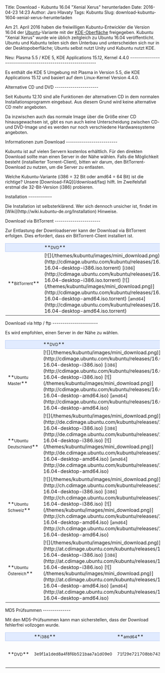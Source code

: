 Title: Download - Kubuntu 16.04 "Xenial Xerus" herunterladen
Date: 2016-04-23 14:23
Author: Jaro Hlavaty
Tags: Kubuntu
Slug: download-kubuntu-1604-xenial-xerus-herunterladen

Am 21. April 2016 haben die freiwilligen Kubuntu-Entwickler die Version
16.04 der [Ubuntu](http://www.ubuntu.com/)-Variante mit der
[KDE-Oberfläche](http://www.kde.org/) freigegeben. Kubuntu "Xenial
Xerus" wurde wie üblich zeitgleich zu Ubuntu 16.04 veröffentlicht.
Ubuntu und Kubuntu teilen sich den Unterbau und unterscheiden sich nur
in der Desktopoberfläche; Ubuntu selbst nutzt Unity und Kubuntu nutzt
KDE.

</p>
Neu: Plasma 5.5 / KDE 5, KDE Applications 15.12, Kernel 4.4.0
-------------------------------------------------------------

</p>
Es enthält die KDE 5 Umgebung mit Plasma in Version 5.5, die KDE
Applications 15.12 und basiert auf dem Linux-Kernel Version 4.4.0.

</p>
Alternative CD und DVD
----------------------

</p>
Seit Kubuntu 12.10 sind alle Funktionen der alternativen CD in dem
normalen Installationsprogramm eingebaut. Aus diesem Grund wird keine
alternative CD mehr angeboten.

</p>
Da inzwischen auch das normale Image über die Größe einer CD
hinausgewachsen ist, gibt es nun auch keine Unterscheidung zwischen CD-
und DVD-Image und es werden nur noch verschiedene Hardwaresysteme
angeboten.

</p>
Informationen zum Download
--------------------------

</p>
Kubuntu ist auf vielen Servern kostenlos erhältlich. Für den direkten
Download sollte man einen Server in der Nähe wählen. Falls die
Möglichkeit besteht (installierter Torrent-Client), bitten wir darum,
den BitTorrent-Download zu nutzen, um die Server zu entlasten.

</p>
Welche Kubuntu-Variante (i386 = 32 Bit oder amd64 = 64 Bit) ist die
richtige? Unsere [Download-FAQ](/download/faq) hilft. Im Zweifelsfall
erstmal die 32-Bit-Version (i386) probieren.

</p>
Installation
------------

</p>
Die Installation ist selbsterklärend. Wer sich dennoch unsicher ist,
findet im [Wiki](http://wiki.kubuntu-de.org/Installation) Hinweise.

</p>
Download via BitTorrent
-----------------------

</p>
Zur Entlastung der Downloadserver kann der Download via BitTorrent
erfolgen. Dies erfordert, dass ein BitTorrent-Client installiert ist.

</p>
<table width="100%" cellspacing="2" cellpadding="2">
</p>
<p>
<tbody>
</p>
<p>
<tr style="border: 1px solid rgb(179, 200, 243); background-color: rgb(225, 235, 255);">
</p>
<p>
<td width="150" align="left">
 

</td>
</p>
<p>
<td width="150" align="left">
**<small>DVD</small>**

</td>
</p>
<p>
</tr>
</p>
<p>
<tr class="even">
</p>
<p>
<td>
**<small>BitTorrent</small>**

</td>
</p>
<p>
<td>
[![](/themes/kubuntu/images/mini_download.png)](http://cdimage.ubuntu.com/kubuntu/releases/16.04/release/kubuntu-16.04-desktop-i386.iso.torrent)
[<small>i386</small>](http://cdimage.ubuntu.com/kubuntu/releases/16.04/release/kubuntu-16.04-desktop-i386.iso.torrent)
[![](/themes/kubuntu/images/mini_download.png)](http://cdimage.ubuntu.com/kubuntu/releases/16.04/release/kubuntu-16.04-desktop-amd64.iso.torrent)
[<small>amd64</small>](http://cdimage.ubuntu.com/kubuntu/releases/16.04/release/kubuntu-16.04-desktop-amd64.iso.torrent)

</td>
</p>
<p>
</tr>
</p>
<p>
</tbody>
</p>
<p>
</table>
</p>
</p>
Download via http / ftp
-----------------------

</p>
Es wird empfohlen, einen Server in der Nähe zu wählen.

</p>
<table width="100%" cellspacing="2" cellpadding="2">
</p>
<p>
<tbody>
</p>
<p>
<tr style="border: 1px solid rgb(179, 200, 243); background-color: rgb(225, 235, 255);">
</p>
<p>
<td width="150" align="left">
 

</td>
</p>
<p>
<td width="150" align="left">
**<small>DVD</small>**

</td>
</p>
<p>
</tr>
</p>
<p>
<tr class="even">
</p>
<p>
<td>
**<small>Ubuntu Master</small>**

</td>
</p>
<p>
<td>
[![](/themes/kubuntu/images/mini_download.png)](http://cdimage.ubuntu.com/kubuntu/releases/16.04/release/kubuntu-16.04-desktop-i386.iso)
[<small>i386</small>](http://cdimage.ubuntu.com/kubuntu/releases/16.04/release/kubuntu-16.04-desktop-i386.iso)
[![](/themes/kubuntu/images/mini_download.png)](http://cdimage.ubuntu.com/kubuntu/releases/16.04/release/kubuntu-16.04-desktop-amd64.iso)
[<small>amd64</small>](http://cdimage.ubuntu.com/kubuntu/releases/16.04/release/kubuntu-16.04-desktop-amd64.iso)

</td>
</p>
<p>
</tr>
</p>
<p>
<tr class="odd">
</p>
<p>
<td>
**<small>Ubuntu Deutschland</small>**

</td>
</p>
<p>
<td>
[![](/themes/kubuntu/images/mini_download.png)](http://de.cdimage.ubuntu.com/kubuntu/releases/16.04/release/kubuntu-16.04-desktop-i386.iso)
[<small>i386</small>](http://de.cdimage.ubuntu.com/kubuntu/releases/16.04/release/kubuntu-16.04-desktop-i386.iso)
[![](/themes/kubuntu/images/mini_download.png)](http://de.cdimage.ubuntu.com/kubuntu/releases/16.04/release/kubuntu-16.04-desktop-amd64.iso)
[<small>amd64</small>](http://de.cdimage.ubuntu.com/kubuntu/releases/16.04/release/kubuntu-16.04-desktop-amd64.iso)

</td>
</p>
<p>
</tr>
</p>
<p>
<tr class="even">
</p>
<p>
<td>
**<small>Ubuntu Schweiz</small>**

</td>
</p>
<p>
<td>
[![](/themes/kubuntu/images/mini_download.png)](http://ch.cdimage.ubuntu.com/kubuntu/releases/16.04/release/kubuntu-16.04-desktop-i386.iso)
[<small>i386</small>](http://ch.cdimage.ubuntu.com/kubuntu/releases/16.04/release/kubuntu-16.04-desktop-i386.iso)
[![](/themes/kubuntu/images/mini_download.png)](http://ch.cdimage.ubuntu.com/kubuntu/releases/16.04/release/kubuntu-16.04-desktop-amd64.iso)
[<small>amd64</small>](http://ch.cdimage.ubuntu.com/kubuntu/releases/16.04/release/kubuntu-16.04-desktop-amd64.iso)

</td>
</p>
<p>
</tr>
</p>
<p>
<tr class="odd">
</p>
<p>
<td>
**<small>Ubuntu Östereich</small>**

</td>
</p>
<p>
<td>
[![](/themes/kubuntu/images/mini_download.png)](http://at.cdimage.ubuntu.com/kubuntu/releases/16.04/release/kubuntu-16.04-desktop-i386.iso)
[<small>i386</small>](http://at.cdimage.ubuntu.com/kubuntu/releases/16.04/release/kubuntu-16.04-desktop-i386.iso)
[![](/themes/kubuntu/images/mini_download.png)](http://at.cdimage.ubuntu.com/kubuntu/releases/16.04/release/kubuntu-16.04-desktop-amd64.iso)
[<small>amd64</small>](http://at.cdimage.ubuntu.com/kubuntu/releases/16.04/release/kubuntu-16.04-desktop-amd64.iso)

</td>
</p>
<p>
</tr>
</p>
<p>
</tbody>
</p>
<p>
</table>
</p>
</p>
MD5 Prüfsummen
--------------

</p>
Mit den MD5-Prüfsummen kann man sicherstellen, dass der Download
fehlerfrei vollzogen wurde.

</p>
<table width="100%" cellspacing="2" cellpadding="2">
</p>
<p>
<tbody>
</p>
<p>
<tr style="border: 1px solid rgb(179, 200, 243); background-color: rgb(225, 235, 255);">
</p>
<p>
<td align="left">
 

</td>
</p>
<p>
<td width="200" align="left">
**<small>i386</small>**

</td>
</p>
<p>
<td width="200" align="left">
**<small>amd64</small>**

</td>
</p>
<p>
<td width="80" align="left">
**<small>MD5/GPG</small>**

</td>
</p>
<p>
</tr>
</p>
<p>
<tr class="even">
</p>
<p>
<td>
**<small>DVD</small>**

</td>
</p>
<p>
<td>
<small>3e9f1a1ded8a4f8f6b521baa7a1d09e0</small>

</td>
</p>
<p>
<td>
<small>71f29e721708bb743ee646a820994fc0</small>

</td>
</p>
<p>
<td>
[![](/themes/kubuntu/images/mini_download.png)](http://cdimage.ubuntu.com/kubuntu/releases/xenial/release/MD5SUMS) /  
[![](/themes/kubuntu/images/mini_download.png)](http://cdimage.ubuntu.com/kubuntu/releases/xenial/release/MD5SUMS.gpg)

</td>
</p>
<p>
</tr>
</p>
<p>
</tbody>
</p>
<p>
</table>
</p>

